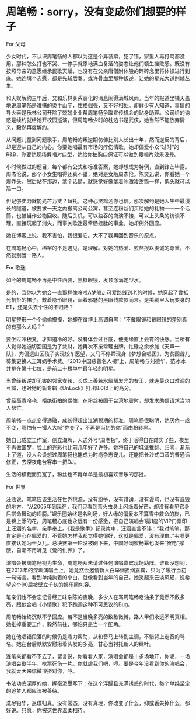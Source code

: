 # 周笔畅：sorry，没有变成你们想要的样子

For 父母 

少女时代，不认识周笔畅的人都以为这是个异装癖，犯了错，家里人再打骂都没用，那种怎么打也不哭、一停手就原地满血复活的姿态让他们顿生挫败感。既没有按照母亲的意愿继承民歌天赋，也没有在父亲唐僧附体般的碎碎念里将体操进行到底。她连填个志愿，都是先斩后奏。或许骨血里那种叛逆，让她的星光大道荆棘丛生。 

和天娱解约三年后，又和乐林关系恶化的消息闹得满城风雨。当年的报道里铺天盖地说周笔畅是难搞的烫手山芋，性格倔强，又不好相处。却鲜少有人知道，事情的导火索是乐林公司开除了兢兢业业帮周笔畅争取宣传机会的贴身助理。公司给的诱惑是续约就给她开校园巡演，但周笔畅少时的枕边书是武侠，她当然不能放弃情义，毅然再度解约。 

从问题儿童到问题歌手，周笔畅的叛逆期仿佛比别人长出十年，然而逆反的背后，却是遵从自己的内心。你要她唱最有市场的疗伤情歌，她却偏爱小众“过时”的 R&B，你要她现场假唱对口型，她给你拍胸口保证可以做到跟唱片效果没差。 

小时候做过的题目，每个都有公式和标准答案，她却想成为特例，直到锋芒毕露。周杰伦说，那个小女生唱得还真不错，绝对是女版周杰伦。陈奕迅说，你看她一个爆炸头，然后站在那边，拿个话筒，就感觉好像拿着冰激凌甜筒一样，低头就可以舔一口。 

但足够卖力就能光芒万丈？拜托，这种心灵鸡汤你也信。那次解约是她人生中最漫长的隧道，被要求一天之内搬离公司公寓，甚至连粉丝们买给她的礼物——一个话筒，也被当作公物回收。随后关机，可以独吞的商演不接，可以上头条的访谈不理，直接玩起了消失，而事关歌迷最牵肠挂肚的事业，她却例外回应。 

她在博客上说，我不害怕，我很爱它。大不了我再回到音乐的原点。 

在周笔畅心中，稀罕的不是遇见，是理解。对她的热爱、煎熬报以虔诚的尊重，不然就别当一路人。 

For 歌迷 

如今的周笔畅不再是中性西装，黑框眼镜，发顶涂满定型水。 

是的，当你以为她会一直那样像哆啦A梦般走可爱路线到老的时候，她穿起了曾抵死抗拒的裙子，戴着隐形眼镜，画着邪魅的黑眼线款款而来。是美剧里大玩变身的ET，还是失去个性的不归路？ 

明星整形一个个偷偷摸摸，她却在微博上高调自黑：“不戴眼镜和戴眼镜的差别真的有那么大吗？” 

要坐过冷板凳，才知道冷的好。没有体会过谷底，便无缘直上云霄的快感。当所有人觉得她迫切回国是为了敛财，她再次不按常理出牌，忙碌之余参加《天声一队》，为偏远山区孩子实现校车愿望，又马不停蹄现身《梦想合唱团》，为贫困聋儿募集更换人工耳蜗手术费。“2013中国慈善名人榜”上，周笔畅与刘德华、范冰冰并排在第十七位，是前二十榜单中最年轻的明星。 

当曾经叛逆却无害的邻家女孩，长成上善若水熠熠发光的女王，就连最众口难调的豆瓣，也对她的新专辑《UnLock》打出8.0以上的高分。 

曾经高贵冷艳、拒绝街拍的偶像，在粉丝被困于台湾地震时，却发求助信请求当地人帮忙。 

周笔畅一点点变得通融，成长得超出江湖预期的标准。周笔畅很聪明，她厌倦一成不变，哪怕有一撮人大喊“你变了，不再是当初的你”而由粉转黑。 

她自己成立工作室，创立潮牌，人送外号“周老板”，终于活得自在踏实了些，夜里不再做噩梦，脸上的光彩也比前几年好了许多。她将自己的城堡推翻、归零，渐渐上了道，没人会设想过周笔畅也能成为时尚杂志宠儿，还能把长沙式口音的普通话修正，去深夜电台客串一把DJ。 

生活的横截面变宽了，粉丝也不再单单是最初喜欢音乐的那批。 

For 世界 

汪涵说，笔笔应该生活在世外桃源，没有纷争，没有诽谤，没有谩骂，也没有诋毁的地方。“从2005年到现在，我们只看到萤火虫身上闪烁着光芒，却没有看见它身后拼命舞动的翅膀。”娱乐圈始终是名利场，好人缘的偏爱本不算雪中救命的炭，已是锦上添的花。周笔畅心底也永远有一份感激，把自己演唱会1排1座的VIP门票印上汪涵的名字，亲手奉上。《我是歌手》纪录片中，汪涵直言不讳：“我对笔笔，那肯定是心存偏爱的，不管她怎样我都觉得她很好，这就是偏爱，没有理由。”韦唯更直接认她为干女儿。总决赛第一轮没被刷下来，中国好闺蜜杨幂也发来“贺电”撑腰，自嘲不用听见《爱的供养》了。 

演唱会被周笔畅视为生命，周笔畅从未请过任何演唱嘉宾现场助阵。谁都没想到，在2013年的深圳演唱会上，她竟然会邀请新人白举纲担纲嘉宾，只为了履行当初一句诺言。看到单纯执着的小白，就像看到当年的自己。她笑起来云淡风轻，说希望这个90后被壁立千仞的娱乐圈包容。 

笔亲们也不会忘记曾经五味杂陈的夜晚，多少人在骂周笔畅老油条了竟然不敌多亮，跟他合唱《小情歌》犯下跑调这种不可思议的Bug。 

周笔畅始终沉默不予回应。若不是当晚多亮的致歉微博，路人甲们永远不明真相。她推掉重要工作、毅然前往，哪怕只是当一个配角。 

她在他唱错段落的时候仍是鼎力帮助，从和音马上转到主调，不惜背上走音的骂名。她在台后默默安慰揪着头发的多亮，甘心当衬托新人的绿叶。 

连笔亲都看不下去了，留言说，你看看人家，演唱会都是十多场地开，你呢，一场演唱会歇半年，抢票死伤一片。你就虐我们吧，哼。要是今年没看到你的演唱会，我就天天来你微博挤对你，哼。 

书法功底深厚的她，挥毫泼墨写下：在这个浮躁且充满诱惑的时代，每个单纯坚定的追梦人都应该被善待。 

洗尽铅华，返璞归真。没有常态，没有真理，你改变了什么，抑或丢失掉什么，都好说。只愿，你被这世界温柔相待。